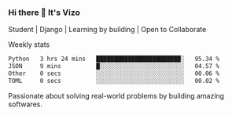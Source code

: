 ### Hi there 👋 It's Vizo

Student | Django | Learning by building | Open to Collaborate

Weekly stats
<!--START_SECTION:waka-->

```txt
Python   3 hrs 24 mins   ████████████████████████░   95.34 %
JSON     9 mins          █░░░░░░░░░░░░░░░░░░░░░░░░   04.57 %
Other    0 secs          ░░░░░░░░░░░░░░░░░░░░░░░░░   00.06 %
TOML     0 secs          ░░░░░░░░░░░░░░░░░░░░░░░░░   00.02 %
```

<!--END_SECTION:waka-->


Passionate about solving real-world problems by building amazing softwares.
